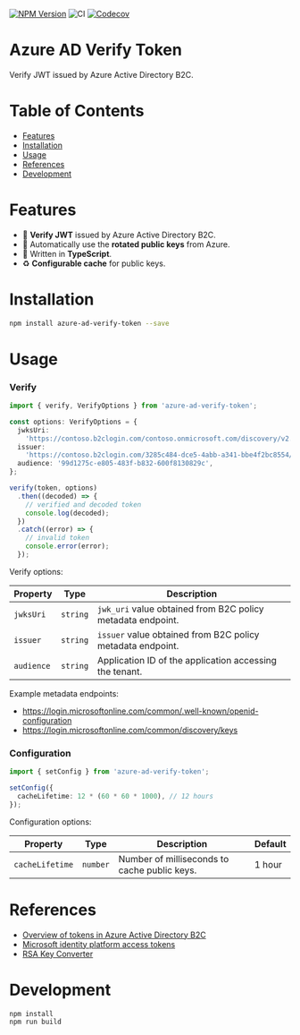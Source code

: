 [![NPM Version](https://badge.fury.io/js/azure-ad-verify-token.svg)](https://badge.fury.io/js/azure-ad-verify-token)
![CI](https://github.com/justinlettau/azure-ad-verify-token/workflows/CI/badge.svg)
[![Codecov](https://codecov.io/gh/justinlettau/azure-ad-verify-token/branch/master/graph/badge.svg)](https://codecov.io/gh/justinlettau/azure-ad-verify-token)

# Azure AD Verify Token

Verify JWT issued by Azure Active Directory B2C.

# Table of Contents

- [Features](#features)
- [Installation](#installation)
- [Usage](#usage)
- [References](#references)
- [Development](#development)

# Features

- 🎉 **Verify JWT** issued by Azure Active Directory B2C.
- 🚀 Automatically use the **rotated public keys** from Azure.
- 💪 Written in **TypeScript**.
- ♻️ **Configurable cache** for public keys.

# Installation

```bash
npm install azure-ad-verify-token --save
```

# Usage

### Verify

```ts
import { verify, VerifyOptions } from 'azure-ad-verify-token';

const options: VerifyOptions = {
  jwksUri:
    'https://contoso.b2clogin.com/contoso.onmicrosoft.com/discovery/v2.0/keys?p=b2c_1_signupsignin1',
  issuer:
    'https://contoso.b2clogin.com/3285c484-dce5-4abb-a341-bbe4f2bc8554/v2.0/',
  audience: '99d1275c-e805-483f-b832-600f8130829c',
};

verify(token, options)
  .then((decoded) => {
    // verified and decoded token
    console.log(decoded);
  })
  .catch((error) => {
    // invalid token
    console.error(error);
  });
```

Verify options:

| Property   | Type     | Description                                                 |
| ---------- | -------- | ----------------------------------------------------------- |
| `jwksUri`  | `string` | `jwk_uri` value obtained from B2C policy metadata endpoint. |
| `issuer`   | `string` | `issuer` value obtained from B2C policy metadata endpoint.  |
| `audience` | `string` | Application ID of the application accessing the tenant.     |

Example metadata endpoints:

- https://login.microsoftonline.com/common/.well-known/openid-configuration
- https://login.microsoftonline.com/common/discovery/keys

### Configuration

```ts
import { setConfig } from 'azure-ad-verify-token';

setConfig({
  cacheLifetime: 12 * (60 * 60 * 1000), // 12 hours
});
```

Configuration options:

| Property        | Type     | Description                                  | Default |
| --------------- | -------- | -------------------------------------------- | ------- |
| `cacheLifetime` | `number` | Number of milliseconds to cache public keys. | 1 hour  |

# References

- [Overview of tokens in Azure Active Directory B2C](https://docs.microsoft.com/en-us/azure/active-directory-b2c/tokens-overview)
- [Microsoft identity platform access tokens](https://docs.microsoft.com/en-us/azure/active-directory/develop/access-tokens)
- [RSA Key Converter](https://superdry.apphb.com/tools/online-rsa-key-converter)

# Development

```
npm install
npm run build
```

